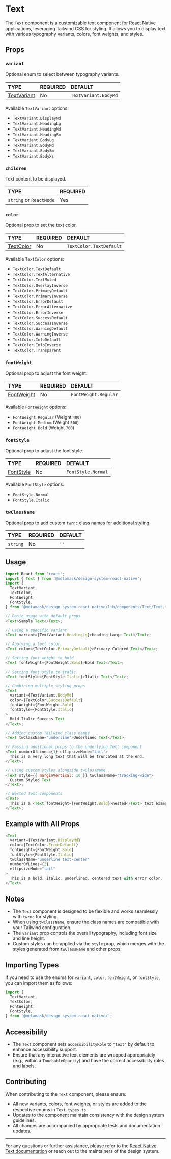 # Text

The `Text` component is a customizable text component for React Native applications, leveraging Tailwind CSS for styling. It allows you to display text with various typography variants, colors, font weights, and styles.

## Props

### `variant`

Optional enum to select between typography variants.

| TYPE                           | REQUIRED | DEFAULT              |
| :----------------------------- | :------- | :------------------- |
| [TextVariant](./Text.types.ts) | No       | `TextVariant.BodyMd` |

Available `TextVariant` options:

- `TextVariant.DisplayMd`
- `TextVariant.HeadingLg`
- `TextVariant.HeadingMd`
- `TextVariant.HeadingSm`
- `TextVariant.BodyLg`
- `TextVariant.BodyMd`
- `TextVariant.BodySm`
- `TextVariant.BodyXs`

### `children`

Text content to be displayed.

| TYPE                    | REQUIRED |
| :---------------------- | :------- |
| `string` or `ReactNode` | Yes      |

### `color`

Optional prop to set the text color.

| TYPE                         | REQUIRED | DEFAULT                 |
| :--------------------------- | :------- | :---------------------- |
| [TextColor](./Text.types.ts) | No       | `TextColor.TextDefault` |

Available `TextColor` options:

- `TextColor.TextDefault`
- `TextColor.TextAlternative`
- `TextColor.TextMuted`
- `TextColor.OverlayInverse`
- `TextColor.PrimaryDefault`
- `TextColor.PrimaryInverse`
- `TextColor.ErrorDefault`
- `TextColor.ErrorAlternative`
- `TextColor.ErrorInverse`
- `TextColor.SuccessDefault`
- `TextColor.SuccessInverse`
- `TextColor.WarningDefault`
- `TextColor.WarningInverse`
- `TextColor.InfoDefault`
- `TextColor.InfoInverse`
- `TextColor.Transparent`

### `fontWeight`

Optional prop to adjust the font weight.

| TYPE                          | REQUIRED | DEFAULT              |
| :---------------------------- | :------- | :------------------- |
| [FontWeight](./Text.types.ts) | No       | `FontWeight.Regular` |

Available `FontWeight` options:

- `FontWeight.Regular` (Weight `400`)
- `FontWeight.Medium` (Weight `500`)
- `FontWeight.Bold` (Weight `700`)

### `fontStyle`

Optional prop to adjust the font style.

| TYPE                         | REQUIRED | DEFAULT            |
| :--------------------------- | :------- | :----------------- |
| [FontStyle](./Text.types.ts) | No       | `FontStyle.Normal` |

Available `FontStyle` options:

- `FontStyle.Normal`
- `FontStyle.Italic`

### `twClassName`

Optional prop to add custom `twrnc` class names for additional styling.

| TYPE     | REQUIRED | DEFAULT |
| :------- | :------- | :------ |
| `string` | No       | `''`    |

## Usage

```javascript
import React from 'react';
import { Text } from '@metamask/design-system-react-native';
import {
  TextVariant,
  TextColor,
  FontWeight,
  FontStyle,
} from '@metamask/design-system-react-native/lib/components/Text/Text.types';

// Basic usage with default props
<Text>Sample Text</Text>;

// Using a specific variant
<Text variant={TextVariant.HeadingLg}>Heading Large Text</Text>;

// Applying a text color
<Text color={TextColor.PrimaryDefault}>Primary Colored Text</Text>;

// Setting font weight to bold
<Text fontWeight={FontWeight.Bold}>Bold Text</Text>;

// Setting font style to italic
<Text fontStyle={FontStyle.Italic}>Italic Text</Text>;

// Combining multiple styling props
<Text
  variant={TextVariant.BodyMd}
  color={TextColor.SuccessDefault}
  fontWeight={FontWeight.Bold}
  fontStyle={FontStyle.Italic}
>
  Bold Italic Success Text
</Text>;

// Adding custom Tailwind class names
<Text twClassName="underline">Underlined Text</Text>;

// Passing additional props to the underlying Text component
<Text numberOfLines={1} ellipsizeMode="tail">
  This is a very long text that will be truncated at the end.
</Text>;

// Using custom styles alongside twClassName
<Text style={{ marginVertical: 10 }} twClassName="tracking-wide">
  Custom Styled Text
</Text>;

// Nested Text components
<Text>
  This is a <Text fontWeight={FontWeight.Bold}>nested</Text> text example.
</Text>;
```

## Example with All Props

```javascript
<Text
  variant={TextVariant.DisplayMd}
  color={TextColor.ErrorDefault}
  fontWeight={FontWeight.Bold}
  fontStyle={FontStyle.Italic}
  twClassName="underline text-center"
  numberOfLines={2}
  ellipsizeMode="tail"
>
  This is a bold, italic, underlined, centered text with error color.
</Text>
```

## Notes

- The `Text` component is designed to be flexible and works seamlessly with `twrnc` for styling.
- When using `twClassName`, ensure the class names are compatible with your Tailwind configuration.
- The `variant` prop controls the overall typography, including font size and line height.
- Custom styles can be applied via the `style` prop, which merges with the styles generated from `twClassName` and other props.

## Importing Types

If you need to use the enums for `variant`, `color`, `fontWeight`, or `fontStyle`, you can import them as follows:

```javascript
import {
  TextVariant,
  TextColor,
  FontWeight,
  FontStyle,
} from '@metamask/design-system-react-native/';
```

## Accessibility

- The `Text` component sets `accessibilityRole` to `"text"` by default to enhance accessibility support.
- Ensure that any interactive text elements are wrapped appropriately (e.g., within a `TouchableOpacity`) and have the correct accessibility roles and labels.

## Contributing

When contributing to the `Text` component, please ensure:

- All new variants, colors, font weights, or styles are added to the respective enums in `Text.types.ts`.
- Updates to the component maintain consistency with the design system guidelines.
- All changes are accompanied by appropriate tests and documentation updates.

---

For any questions or further assistance, please refer to the [React Native Text documentation](https://reactnative.dev/docs/text) or reach out to the maintainers of the design system.
